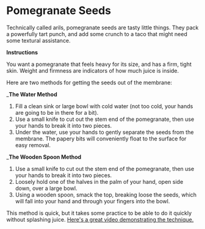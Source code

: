 Pomegranate Seeds
======================

Technically called arils, pomegranate seeds are tasty little things. They pack a powerfully tart punch, and add some crunch to a taco that might need some textural assistance.

__Instructions__

You want a pomegranate that feels heavy for its size, and has a firm, tight skin. Weight and firmness are indicators of how much juice is inside.

Here are two methods for getting the seeds out of the membrane:

___The Water Method__

1. Fill a clean sink or large bowl with cold water (not too cold, your hands are going to be in there for a bit).
2. Use a small knife to cut out the stem end of the pomegranate, then use your hands to break it into two pieces.
3. Under the water, use your hands to gently separate the seeds from the membrane. The papery bits will conveniently float to the surface for easy removal.

___The Wooden Spoon Method__

1. Use a small knife to cut out the stem end of the pomegranate, then use your hands to break it into two pieces.
2. Loosely hold one of the halves in the palm of your hand, open side down, over a large bowl.
3. Using a wooden spoon, smack the top, breaking loose the seeds, which will fall into your hand and through your fingers into the bowl.

This method is quick, but it takes some practice to be able to do it quickly without splashing juice. [Here's a great video demonstrating the technique.](http://lifehacker.com/5895852/deseed-a-pomegranate-in-10-seconds-using-a-wooden-spoon)
